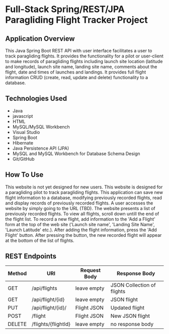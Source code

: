 # Full-Stack Spring/REST/JPA Paragliding Flight Tracker Project
## Application Overview
This Java Spring Boot REST API with user interface facilitates a user to track paragliding flights. It provides the functionality for a pilot or user-client to make records of paragliding flights including launch site location (latitude and longitude), launch site name, landing site name, comments about the flight, date and times of launches and landings. It provides full flight information CRUD (create, read, update and delete) functionality to a database.

## Technologies Used
- Java
- javascript
- HTML
- MySQL/MySQL Workbench
- Visual Studio
- Spring Boot
- Hibernate
- Java Persistence API (JPA)
- MySQL and MySQL Workbench for Database Schema Design
- Git/GitHub

## How To Use
This website is not yet designed for new users. This website is designed for a paragliding pilot to track paragliding flights. This application can save new flight information to a database, modifying previously recorded flights, read and display records of previously recorded flights. A user accesses the website by simply going to the URL (TBD). The website presents a list of previously recorded flights. To view all flights, scroll down untill the end of the flight list. To record a new flight, add information to the 'Add a Flight' form at the top of the web site ('Launch site name', 'Landing Site Name', 'Launch Latitude' etc.). After adding the flight information, press the 'Add Flight' button.  After pressing the button, the new recorded flight will appear at the bottom of the list of flights.

## REST Endpoints
| Method | URI               | Request Body         |      Response Body        |
|--------|-------------------|----------------------|---------------------------|
| GET    |  /api/flights     |  leave empty         | JSON Collection of flights|
| GET    |  /api/flight/{id} |  leave empty         |      JSON flight          |
| PUT    | /api/flight/{id}/ |    Flight JSON       |      Updated flight       |
| POST   |   /flight         |    Flight JSON       |     New JSON flight       |
| DELETE |/flights/{flightId}|   leave empty        |     no response body      |  
